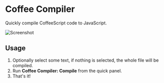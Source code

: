 # Coffee Compiler

Quickly compile CoffeeScript code to JavaScript.

![Screenshot](https://raw.githubusercontent.com/forabi/coffee-compiler/master/screenshot.gif)

## Usage
1. Optionally select some text, if nothing is selected, the whole file will be compiled.
2. Run **Coffee Compiler: Compile** from the quick panel.
3. That's it!
